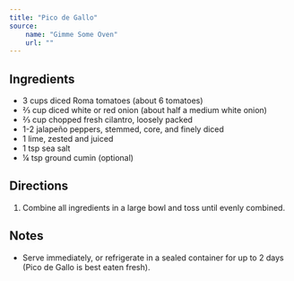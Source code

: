 ```yaml
---
title: "Pico de Gallo"
source:
    name: "Gimme Some Oven"
    url: ""
---
```


## Ingredients

-   3 cups diced Roma tomatoes (about 6 tomatoes)
-   ⅔ cup diced white or red onion (about half a medium white onion)
-   ⅔ cup chopped fresh cilantro, loosely packed
-   1-2 jalapeño peppers, stemmed, core, and finely diced
-   1 lime, zested and juiced
-   1 tsp sea salt
-   ¼ tsp ground cumin (optional)

## Directions

1. Combine all ingredients in a large bowl and toss until evenly combined.

## Notes

-   Serve immediately, or refrigerate in a sealed container for up to 2 days (Pico de Gallo is best eaten fresh).
